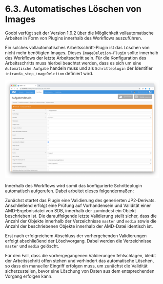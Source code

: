 # 6.3. Automatisches Löschen von Images

Goobi verfügt seit der Version 1.9.2 über die Möglichkeit vollautomatische Arbeiten in Form von Plugins innerhalb des Workflows auszuführen. 

Ein solches vollautomatisches Arbeitsschritt-Plugin ist das Löschen von nicht mehr benötigten Images. Dieses `ImageDeletion-Plugin` sollte innerhalb des Workflows der letzte Arbeitsschritt sein. Für die Konfiguration des Arbeitsschritts muss hierbei beachtet werden, dass es sich um eine `Automatische Aufgabe` handeln muss und als `Schritteplugin` der Identifier `intranda_step_imageDeletion` definiert wird.

![Konfiguration f&#xFC;r das automatische Schritteplugin zum L&#xF6;schen von Images](../../.gitbook/assets/30-86d.png)

Innerhalb des Workflows wird somit das konfigurierte Schritteplugin automatisch aufgerufen. Dabei arbeitet dieses folgendermaßen:

Zunächst startet das Plugin eine Validierung des generierten JP2-Derivats. Anschließend erfolgt eine Prüfung auf Vorhandensein und Validität einer AMD-Ergebnisdatei von SDB, innerhalb der zumindest ein Objekt beschrieben ist. Die darauffolgende letzte Validierung stellt sicher, dass die Anzahl der Objekte innerhalb der Verzeichnisse `master` und `media` sowie die Anzahl der beschriebenen Objekte innerhalb der AMD-Datei identisch ist.

Erst nach erfolgreichem Abschluss der vorhergehenden Validierungen erfolgt abschließend der Löschvorgang. Dabei werden die Verzeichnisse `master` und `media` gelöscht.

Für den Fall, dass die vorhergegangenen Valdierungen fehlschlagen, bleibt der Arbeitsschritt offen stehen und verhindert das automatische Löschen, so dass ein manueller Eingriff erfolgen muss, um zunächst die Validität sicherzustellen, bevor eine Löschung von Daten aus dem entsprechenden Vorgang erfolgen kann.

